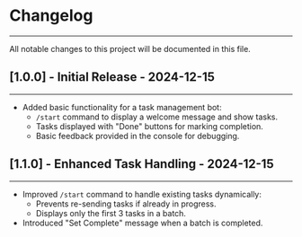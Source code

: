 # Changelog

---

All notable changes to this project will be documented in this file.

## [1.0.0] - Initial Release - 2024-12-15

---
- Added basic functionality for a task management bot:
  - `/start` command to display a welcome message and show tasks.
  - Tasks displayed with "Done" buttons for marking completion.
  - Basic feedback provided in the console for debugging.

## [1.1.0] - Enhanced Task Handling - 2024-12-15

---
- Improved `/start` command to handle existing tasks dynamically:
  - Prevents re-sending tasks if already in progress.
  - Displays only the first 3 tasks in a batch.
- Introduced "Set Complete" message when a batch is completed.